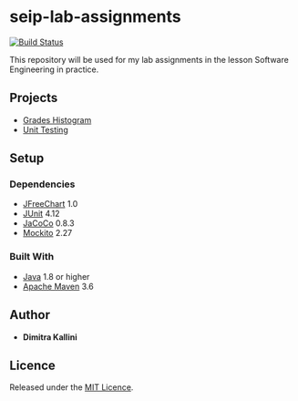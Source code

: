 # seip-lab-assignments

[![Build Status](https://travis-ci.com/dimitraKl/seip-lab-assignments.svg?token=NzFqxWAsupiMJqJnq3ai&branch=development)](https://travis-ci.com/dimitraKl/seip-lab-assignments)

This repository will be used for my lab assignments in the lesson Software Engineering in practice.

## Projects

* [Grades Histogram](https://github.com/dimitraKl/seip-lab-assignments/blob/development/seip2020_practical_assignments/gradeshistogram/README.md)
* [Unit Testing](https://github.com/dimitraKl/seip-lab-assignments/blob/development/seip2020_practical_assignments/unittesting/README.md)

## Setup

### Dependencies

* [JFreeChart](https://mvnrepository.com/artifact/org.jfree/jfreechart) 1.0
* [JUnit](https://junit.org/junit4/) 4.12
* [JaCoCo](https://www.eclemma.org/jacoco/) 0.8.3
* [Mockito](https://mvnrepository.com/artifact/org.mockito/mockito-core/2.27.0) 2.27

### Built With

* [Java](https://www.oracle.com/java/technologies/javase-downloads.html) 1.8 or higher
* [Apache Maven](https://maven.apache.org/) 3.6

## Author

* **Dimitra Kallini**

## Licence

Released under the [MIT Licence](https://github.com/dimitraKl/seip-lab-assignments/blob/master/LICENSE).